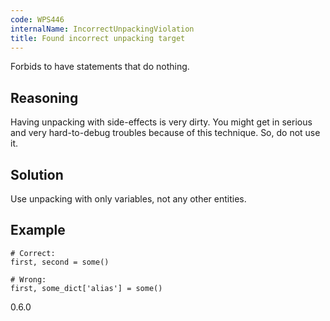 ```yaml
---
code: WPS446
internalName: IncorrectUnpackingViolation
title: Found incorrect unpacking target
---
```


Forbids to have statements that do nothing.

## Reasoning
Having unpacking with side-effects is very dirty. You might get in
serious and very hard-to-debug troubles because of this technique.
So, do not use it.

## Solution
Use unpacking with only variables, not any other entities.

## Example

    # Correct:
    first, second = some()
    
    # Wrong:
    first, some_dict['alias'] = some()

<div class="versionadded">

0.6.0

</div>